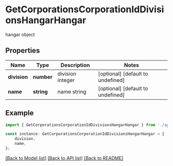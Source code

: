# GetCorporationsCorporationIdDivisionsHangarHangar

hangar object

## Properties

Name | Type | Description | Notes
------------ | ------------- | ------------- | -------------
**division** | **number** | division integer | [optional] [default to undefined]
**name** | **string** | name string | [optional] [default to undefined]

## Example

```typescript
import { GetCorporationsCorporationIdDivisionsHangarHangar } from './api';

const instance: GetCorporationsCorporationIdDivisionsHangarHangar = {
    division,
    name,
};
```

[[Back to Model list]](../README.md#documentation-for-models) [[Back to API list]](../README.md#documentation-for-api-endpoints) [[Back to README]](../README.md)
